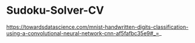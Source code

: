 # Sudoku-Solver-CV
 
https://towardsdatascience.com/mnist-handwritten-digits-classification-using-a-convolutional-neural-network-cnn-af5fafbc35e9#_=_